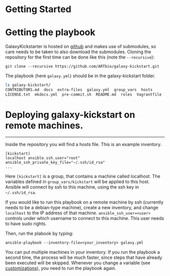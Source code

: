 # Getting Started

# Getting the playbook

[//]: # (TODO: Once we do releases, we include the submodules and hence users can just download the playbook without git)


GalaxyKickstarter is hosted on [github](https://github.com/ARTbio/galaxy-kickstart.git) and makes use of submodules, so care
needs to be taken to also download the submodules. Cloning the repository for the first time can be done like this
(note the `--recursive`):

```
git clone --recursive https://github.com/ARTbio/galaxy-kickstart.git
```

The playbook (here `galaxy.yml`) should be in the galaxy-kickstart folder.
```bash
ls galaxy-kickstart/
CONTRIBUTORS.md  docs  extra-files  galaxy.yml  group_vars  hosts
LICENSE.txt  mkdocs.yml  pre-commit.sh  README.md  roles  Vagrantfile
```


# Deploying galaxy-kickstart on remote machines.
----

Inside the repository you will find a hosts file.
This is an example inventory.

```
[kickstart]
localhost ansible_ssh_user="root" ansible_ssh_private_key_file="~/.ssh/id_rsa"
...
```

Here `[kickstart]` is a group, that contains a machine called localhost.
The variables defined in `group_vars/kickstart` will be applied to this host.
Ansible will connect by ssh to this machine, using the ssh key in `~/.ssh/id_rsa`.

If you would like to run this playbook on a remote machine by ssh (currently needs to be a debian-type machine),
create a new inventory, and change `localhost` to the IP address of that machine.
`ansible_ssh_user=<user>` controls under which username to connect to this machine.
This user needs to have sudo rights.

Then, run the plabook by typing:
```
ansible-playbook --inventory-file=<your_inventory> galaxy.yml
```

You can put multiple machines in your inventory.
If you run the playbook a second time, the process will be much faster, since steps that have already been executed will be skipped.
Whenever you change a variable (see [customizations](customizations.md)), you need to run the playbook again.

